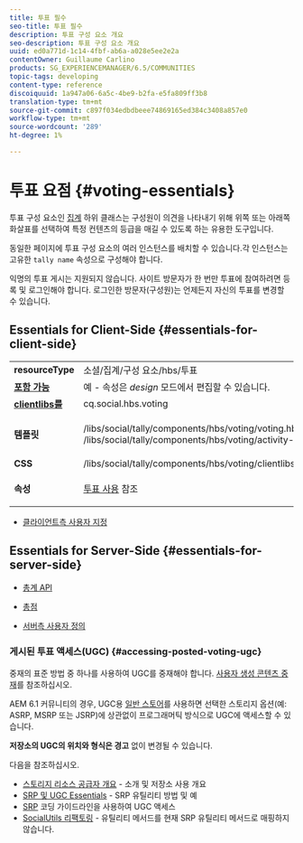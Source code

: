 ```yaml
---
title: 투표 필수
seo-title: 투표 필수
description: 투표 구성 요소 개요
seo-description: 투표 구성 요소 개요
uuid: ed0a771d-1c14-4fbf-ab6a-a028e5ee2e2a
contentOwner: Guillaume Carlino
products: SG_EXPERIENCEMANAGER/6.5/COMMUNITIES
topic-tags: developing
content-type: reference
discoiquuid: 1a947a06-6a5c-4be9-b2fa-e5fa809ff3b8
translation-type: tm+mt
source-git-commit: c897f034edbdbeee74869165ed384c3408a857e0
workflow-type: tm+mt
source-wordcount: '289'
ht-degree: 1%

---
```



# 투표 요점 {#voting-essentials}

투표 구성 요소인 [집계](tally.md) 하위 클래스는 구성원이 의견을 나타내기 위해 위쪽 또는 아래쪽 화살표를 선택하여 특정 컨텐츠의 등급을 매길 수 있도록 하는 유용한 도구입니다.

동일한 페이지에 투표 구성 요소의 여러 인스턴스를 배치할 수 있습니다.각 인스턴스는 고유한 `tally name` 속성으로 구성해야 합니다.

익명의 투표 게시는 지원되지 않습니다. 사이트 방문자가 한 번만 투표에 참여하려면 등록 및 로그인해야 합니다. 로그인한 방문자(구성원)는 언제든지 자신의 투표를 변경할 수 있습니다.

## Essentials for Client-Side {#essentials-for-client-side}

<table>
 <tbody>
  <tr>
   <td> <strong>resourceType</strong></td>
   <td>소셜/집계/구성 요소/hbs/투표</td>
  </tr>
  <tr>
   <td> <a href="scf.md#add-or-include-a-communities-component"><strong>포함 가능</strong></a></td>
   <td>예 - 속성은 <i>design </i>모드에서 편집할 수 있습니다.</td>
  </tr>
  <tr>
   <td> <a href="client-customize.md#clientlibs-for-scf"><strong>clientlibs를</strong></a></td>
   <td> cq.social.hbs.voting</td>
  </tr>
  <tr>
   <td> <strong>템플릿</strong></td>
   <td><p> /libs/social/tally/components/hbs/voting/voting.hbs<br /> /libs/social/tally/components/hbs/voting/activity-title.hbs</p> </td>
  </tr>
  <tr>
   <td><strong>CSS</strong></td>
   <td> /libs/social/tally/components/hbs/voting/clientlibs/votingcomponent.css</td>
  </tr>
  <tr>
   <td><strong>속성</strong></td>
   <td><p><a href="voting.md">투표 사용</a> 참조</p> </td>
  </tr>
 </tbody>
</table>

* [클라이언트측 사용자 지정](client-customize.md)

## Essentials for Server-Side {#essentials-for-server-side}

* [총계 API](https://helpx.adobe.com/experience-manager/6-5/sites/developing/using/reference-materials/javadoc/com/adobe/cq/social/tally/client/api/package-summary.html)

* [총점](https://helpx.adobe.com/experience-manager/6-5/sites/developing/using/reference-materials/javadoc/com/adobe/cq/social/tally/client/endpoints/package-summary.html)

* [서버측 사용자 정의](server-customize.md)

### 게시된 투표 액세스(UGC) {#accessing-posted-voting-ugc}

중재의 표준 방법 중 하나를 사용하여 UGC를 중재해야 합니다.
[사용자 생성 콘텐츠 중재](moderate-ugc.md)를 참조하십시오.

AEM 6.1 커뮤니티의 경우, UGC용 [일반 스토어](working-with-srp.md)를 사용하면 선택한 스토리지 옵션(예: ASRP, MSRP 또는 JSRP)에 상관없이 프로그래머틱 방식으로 UGC에 액세스할 수 있습니다.

**저장소의 UGC의 위치와 형식은 경고** 없이 변경될 수 있습니다.

다음을 참조하십시오.

* [스토리지 리소스 공급자 개요](srp.md)  - 소개 및 저장소 사용 개요
* [SRP 및 UGC Essentials](srp-and-ugc.md) - SRP 유틸리티 방법 및 예
* [SRP](accessing-ugc-with-srp.md)  코딩 가이드라인을 사용하여 UGC 액세스
* [SocialUtils 리팩토링](socialutils.md)  - 유틸리티 메서드를 현재 SRP 유틸리티 메서드로 매핑하지 않습니다.


